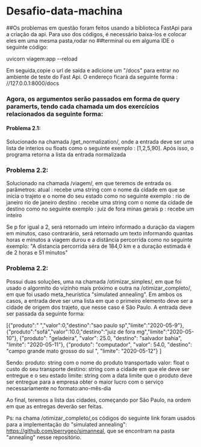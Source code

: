 # Desafio-data-machina
##Os problemas em questão foram feitos usando a biblioteca FastApi para a criação da api. Para uso dos códigos, é necessário baixa-los e colocar eles em uma mesma pasta,rodar no ##terminal ou em alguma IDE o seguinte código:

uvicorn viagem:app --reload
 
Em seguida,copie o url de saída e adicione um "/docs" para entrar no ambiente de teste do Fast Api. O endereço ficará da seguinte forma : //127.0.0.1:8000/docs
### Agora, os argumentos serão passados em forma de query paramerts, tendo cada chamada um dos exercícios relacionados da seguinte forma:
#### Problema 2.1:
Solucionado na chamada /get_normalization/, onde a entrada deve ser uma lista de interios ou floats como o seguinte exemplo : [1,2,5,90]. Após isso, o programa retorna a lista da entrada normalizada
### Problema 2.2:
Solucionado na chamada /viagem/, em que teremos de entrada os parâmetros:
atual : recebe uma string com o nome da cidade em que se inicia o trajeto e o nome do seu estado como no seguinte exemplo : rio de janeiro rio de janeiro
destino : recebe uma string com o nome da cidade de destino como no seguinte exemplo : juiz de fora minas gerais
p : recebe um inteiro 

Se p for igual a 2, será retornado um inteiro informado a duração da viagem em minutos, caso contrarário, será retornado um texto informando quantas horas e minutos a viagem durou e a distância percorrida como no seguinte exemplo: "A distancia percorrida séra de 184,0 km  e a duração estimada é de 2 horas e 51 minutos"

### Problema 2.2:
Possui duas soluções, uma na chamada /otimizar_simples/, em que foi usado o algormito do vizinho mais próximo e outra na /otimizar_completo/, em que foi usado meta_heurística "simulated annealing". Em ambos os casos, a entrada deve ser uma lista em que o primeiro elemento deve ser a cidade de origem dos trajeto, que nesse caso é São Paulo. A entrada deve ser passada da seguinte forma:


[{"produto":" ","valor":0,"destino":"sao paulo sp","limite":"2020-05-9"},
    {"produto":"sofá","valor":10.0,"destino":"juiz de fora mg","limite":"2020-05-10"},
        {"produto": "geladeira", "valor": 25.0, "destino": "salvador bahia", "limite": "2020-05-11"},
         {"produto": "computador", "valor": 54.0, "destino": "campo grande mato grosso do sul ", "limite": "2020-05-12"}  ]
         
Sendo:
produto: string com o nome do produto transportado
valor:  float o custo do seu transporte
destino: string com a cidade em que ele deve ser entregue e o seu estado
limite: string com a data limite que o produto deve ser entregue para a empresa obter o maior lucro com o serviço necessariamente no formato:ano-mês-dia

Ao final, teremos a lista das cidades, começando por São Paulo, na ordem em que as entregas deverão ser feitas.

Ps: na chama /otimizar_completo/,os códigos do seguinte link foram usados para a implementação do "simulated annealing": https://github.com/perrygeo/simanneal, que se encontram na pasta "annealing" nesse repositório.

